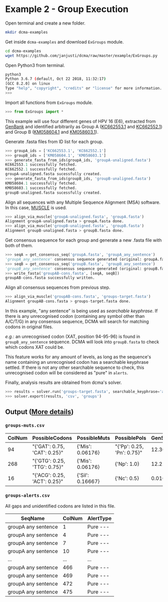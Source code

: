 # Example 2 - Group Execution

Open terminal and create a new folder.

```bash
mkdir dcma-examples
```

Get inside `dcma-examples` and download `ExGroups` module.

```bash
cd dcma-examples
wget https://github.com/janjusti/dcma/raw/master/example/ExGroups.py
```

Open Python3 from terminal.

```bash
python3
Python 3.6.7 (default, Oct 22 2018, 11:32:17) 
[GCC 8.2.0] on linux
Type "help", "copyright", "credits" or "license" for more information.
>>> 
```

Import all functions from `ExGroups` module.

```python
>>> from ExGroups import *
```

This example will use four different genes of HPV 16 (E6), extracted from [GenBank](https://www.ncbi.nlm.nih.gov/genbank/) and identified arbitrarily as Group A ([KC662553.1](https://www.ncbi.nlm.nih.gov/nuccore/KC662553.1) and [KC662552.1](https://www.ncbi.nlm.nih.gov/nuccore/KC662552.1)) and Group B ([KM058604.1](https://www.ncbi.nlm.nih.gov/nuccore/KM058604.1) and [KM058603.1](https://www.ncbi.nlm.nih.gov/nuccore/KM058603.1)).

Generate .fasta files from ID list for each group.

```python
>>> groupA_ids = ['KC662553.1', 'KC662552.1']
>>> groupB_ids = ['KM058604.1', 'KM058603.1']
>>> generate_fasta_from_ids(groupA_ids, 'groupA-unaligned.fasta')
KC662553.1 successfully fetched.
KC662552.1 successfully fetched.
groupA-unaligned.fasta sucessfully created.
>>> generate_fasta_from_ids(groupB_ids, 'groupB-unaligned.fasta')
KM058604.1 successfully fetched.
KM058603.1 successfully fetched.
groupB-unaligned.fasta sucessfully created.
```

Align all sequences with any Multiple Sequence Alignment (MSA) software. In this case, [MUSCLE](https://www.drive5.com/muscle/) is used.

```python
>>> align_via_muscle('groupA-unaligned.fasta', 'groupA.fasta')
Alignment groupA-unaligned.fasta > groupA.fasta done.
>>> align_via_muscle('groupB-unaligned.fasta', 'groupB.fasta')
Alignment groupB-unaligned.fasta > groupB.fasta done.
```

Get consensus sequence for each group and generate a new .fasta file with both of them.

```python
>>> seqA = get_consensus_seq('groupA.fasta', 'groupA_any_sentence')
'groupA_any_sentence' consensus sequence generated (original: groupA.fasta)
>>> seqB = get_consensus_seq('groupB.fasta', 'groupB_any_sentence')
'groupB_any_sentence' consensus sequence generated (original: groupB.fasta)
>>> write_fasta('groupAB-cons.fasta', [seqA, seqB])
groupAB-cons.fasta successfully written.
```

Align all consensus sequences from previous step.

```python
>>> align_via_muscle('groupAB-cons.fasta', 'groups-target.fasta')
Alignment groupAB-cons.fasta > groups-target.fasta done.
```

In this example, "any sentence" is being used as *searchable keyphrase*. If there is any unrecognised codon (containing any symbol other than A/C/T/G) in any consensus sequence, DCMA will search for matching codons in original files. 

*e.g.*: an unrecognised codon (XAT, position 94-95-96) is found in `groupB_any_sentence` sequence. DCMA will look into `groupB.fasta` to check which codons XAT could be. 

This feature works for any amount of levels, as long as the sequence's name containing an unrecognised codon has a searchable keyphrase settled. If there is not any other searchable sequence to check, this unrecognised codon will be considered as "pure" in `alerts`.

Finally, analysis results are obtained from dcma's solver.

```python
>>> results = solver.run('groups-target.fasta', searchable_keyphrase='any sentence')
>>> solver.export(results, 'csv', 'groups')
```

## Output ([More details](../docs/report-exp.md))

### `groups-muts.csv`

| ColNum | PossibleCodons               | PossibleMuts     | PossiblePols               | GenScore |
|--------|------------------------------|------------------|----------------------------|----------|
| 94     | "{'GAT': 0.75, 'CAT': 0.25}" | {'Mis': 0.06176} | "{'Pp': 0.25, 'Pn': 0.75}" | 12.30298 |
| 268    | "{'GTG': 0.25, 'TTG': 0.75}" | {'Mis': 0.06176} | {'Np': 1.0}                | 12.22848 |
| 16     | "{'ACG': 0.25, 'ACT': 0.25}" | {'Sil': 0.16667} | {'Nc': 0.5}                | 0.0165   |

### `groups-alerts.csv`

All gaps and unidentified codons are listed in this file.

| SeqName             | ColNum | AlertType   |
|---------------------|--------|-------------|
| groupA any sentence | 1      | Pure \-\-\- |
| groupA any sentence | 4      | Pure \-\-\- |
| groupA any sentence | 7      | Pure \-\-\- |
| groupA any sentence | 10     | Pure \-\-\- |
| \.\.\.              | \.\.\. | \.\.\.      |
| groupA any sentence | 466    | Pure \-\-\- |
| groupA any sentence | 469    | Pure \-\-\- |
| groupA any sentence | 472    | Pure \-\-\- |
| groupA any sentence | 475    | Pure \-\-\- |